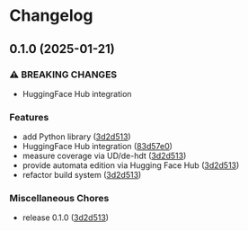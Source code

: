 # Changelog

## 0.1.0 (2025-01-21)


### ⚠ BREAKING CHANGES

* HuggingFace Hub integration

### Features

* add Python library ([3d2d513](https://github.com/zentrum-lexikographie/dwdsmor/commit/3d2d5133ae44b81e431e63bc9ed58800c12985a2))
* HuggingFace Hub integration ([83d57e0](https://github.com/zentrum-lexikographie/dwdsmor/commit/83d57e08bc5af6bcea3794e3ec3e3993c894f895))
* measure coverage via UD/de-hdt ([3d2d513](https://github.com/zentrum-lexikographie/dwdsmor/commit/3d2d5133ae44b81e431e63bc9ed58800c12985a2))
* provide automata edition via Hugging Face Hub ([3d2d513](https://github.com/zentrum-lexikographie/dwdsmor/commit/3d2d5133ae44b81e431e63bc9ed58800c12985a2))
* refactor build system ([3d2d513](https://github.com/zentrum-lexikographie/dwdsmor/commit/3d2d5133ae44b81e431e63bc9ed58800c12985a2))


### Miscellaneous Chores

* release 0.1.0 ([3d2d513](https://github.com/zentrum-lexikographie/dwdsmor/commit/3d2d5133ae44b81e431e63bc9ed58800c12985a2))

